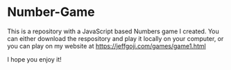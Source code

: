 # Number-Game
This is a repository with a JavaScript based Numbers game I created.
You can either download the respository and play it locally on your computer, or you can play on my website at https://jeffgoji.com/games/game1.html

I hope you enjoy it!
